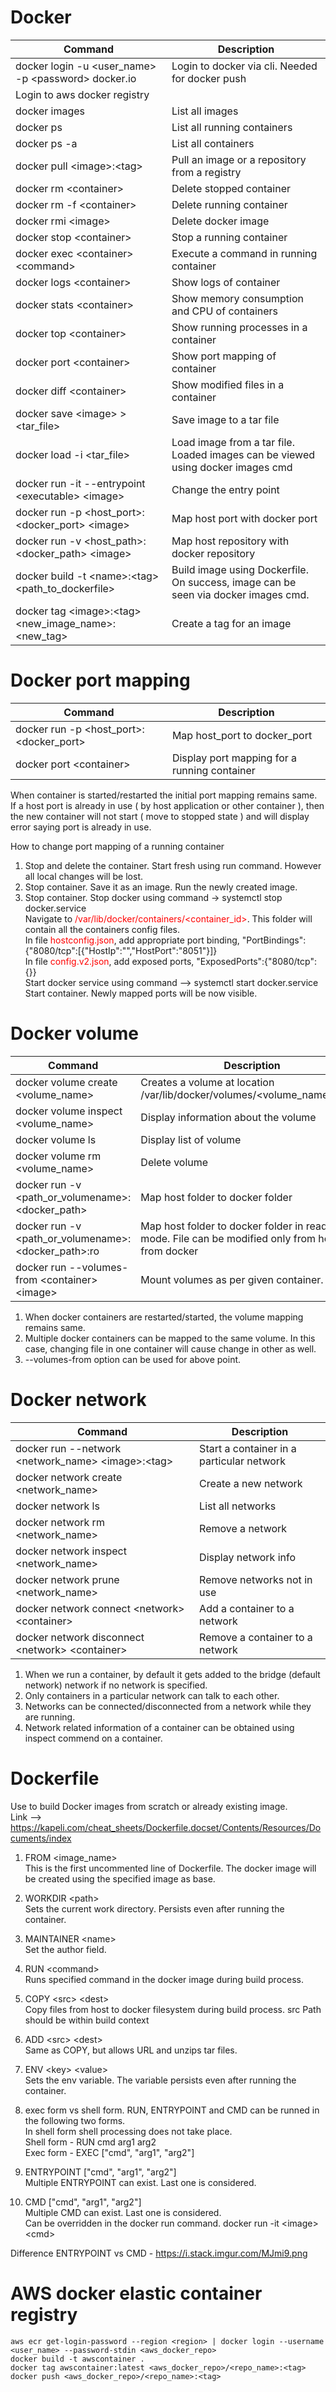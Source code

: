 # Docker

Command | Description
--- | ---
docker login -u \<user_name> -p \<password> docker.io | Login to docker via cli. Needed for docker push
| Login to aws docker registry
docker images | List all images
docker ps | List all running containers
docker ps -a | List all containers
docker pull \<image>:\<tag> | Pull an image or a repository from a registry
docker rm \<container> | Delete stopped container
docker rm -f \<container> | Delete running container
docker rmi \<image> | Delete docker image
docker stop \<container> | Stop a running container 
docker exec \<container> \<command> | Execute a command in running container
docker logs \<container> | Show logs of container
docker stats \<container> | Show memory consumption and CPU of containers
docker top \<container> | Show running processes in a container
docker port \<container> | Show port mapping of container
docker diff \<container> | Show modified files in a container
docker save \<image> > \<tar_file> | Save image to a tar file
docker load -i \<tar_file> | Load image from a tar file. Loaded images can be viewed using docker images cmd
docker run -it --entrypoint \<executable> \<image> | Change the entry point
docker run -p \<host_port>:\<docker_port> \<image> | Map host port with docker port
docker run -v \<host_path>:\<docker_path> \<image> | Map host repository with docker repository
docker build -t \<name>:\<tag> \<path_to_dockerfile> | Build image using Dockerfile. On success, image can be seen via docker images cmd.
docker tag \<image>:\<tag> \<new_image_name>:\<new_tag> | Create a tag for an image


# Docker port mapping
Command | Description
--- | ---
docker run -p \<host_port>:\<docker_port> | Map host_port to docker_port
docker port \<container> | Display port mapping for a running container

When  container is started/restarted the initial port mapping remains same. <br />
If a host port is already in use ( by host application or other container ), then the new container will not start ( move to stopped state ) and will display error saying port is already in use.

How to change port mapping of a running container
1) Stop and delete the container. Start fresh using run command. However all local changes will be lost.
2) Stop container. Save it as an image. Run the newly created image.
3) Stop container. Stop docker using command -> systemctl stop docker.service <br />
Navigate to <span style="color: red">/var/lib/docker/containers/\<container_id></span>. This folder will contain all the containers config files. <br />
In file <span style="color: red">hostconfig.json</span>, add appropriate port binding, "PortBindings":{"8080/tcp":[{"HostIp":"","HostPort":"8051"}]} <br />
In file <span style="color: red">config.v2.json</span>, add exposed ports, "ExposedPorts":{"8080/tcp":{}} <br />
Start docker service using command --> systemctl start docker.service <br />
Start container. Newly mapped ports will be now visible. <br />

# Docker volume
Command | Description
--- | ---
docker volume create \<volume_name> | Creates a volume at location /var/lib/docker/volumes/\<volume_name>/_data
docker volume inspect \<volume_name> | Display information about the volume
docker volume ls | Display list of volume
docker volume rm \<volume_name> | Delete volume
docker run -v \<path_or_volumename>:\<docker_path> | Map host folder to docker folder
docker run -v \<path_or_volumename>:\<docker_path>:ro | Map host folder to docker folder in read-only mode. File can be modified only from host, not from docker
docker run --volumes-from \<container> \<image> | Mount volumes as per given container.
  
1) When docker containers are restarted/started, the volume mapping remains same.
2) Multiple docker containers can be mapped to the same volume. In this case, changing file in one container will cause change in other as well.
3) --volumes-from option can be used for above point.

# Docker network
Command | Description
--- | ---
docker run --network \<network_name> \<image>:\<tag> | Start a container in a particular network
docker network create \<network_name> | Create a new network
docker network ls | List all networks
docker network rm \<network_name> | Remove a network
docker network inspect \<network_name> | Display network info
docker network prune \<network_name> | Remove networks not in use
docker network connect \<network> \<container> | Add a container to a network
docker network disconnect \<network> \<container> | Remove a container to a network

1) When we run a container, by default it gets added to the bridge (default network) network if no network is specified.<br/>
2) Only containers in a particular network can talk to each other.<br/>
3) Networks can be connected/disconnected from a network while they are running.<br/>
4) Network related information of a container can be obtained using inspect commend on a container.<br/>


# Dockerfile
Use to build Docker images from scratch or already existing image.<br/>
Link --> https://kapeli.com/cheat_sheets/Dockerfile.docset/Contents/Resources/Documents/index

1) FROM \<image_name><br/>
This is the first uncommented line of Dockerfile. The docker image will be created using the specified image as base.

2) WORKDIR \<path><br/>
Sets the current work directory. Persists even after running the container.

3) MAINTAINER \<name><br/>
Set the author field.
  
4) RUN \<command><br/>
Runs specified command in the docker image during build process.

5) COPY \<src> \<dest><br/>
Copy files from host to docker filesystem during build process. src Path should be within build context

6) ADD \<src> \<dest><br/>
Same as COPY, but allows URL and unzips tar files.

7) ENV \<key> \<value><br/>
Sets the env variable. The variable persists even after running the container.

8) exec form vs shell form. RUN, ENTRYPOINT and CMD can be runned in the following two forms.<br/>
In shell form shell processing does not take place.<br/>
Shell form - RUN cmd arg1 arg2<br/>
Exec form - EXEC ["cmd", "arg1", "arg2"]

9) ENTRYPOINT ["cmd", "arg1", "arg2"]<br/>
Multiple ENTRYPOINT can exist. Last one is considered.
  
10) CMD ["cmd", "arg1", "arg2"]<br/>
Multiple CMD can exist. Last one is considered.<br/>
Can be overridden in the docker run command. docker run -it \<image> \<cmd>

Difference ENTRYPOINT vs CMD - https://i.stack.imgur.com/MJmi9.png

# AWS docker elastic container registry
```
aws ecr get-login-password --region <region> | docker login --username <user_name> --password-stdin <aws_docker_repo>
docker build -t awscontainer .
docker tag awscontainer:latest <aws_docker_repo>/<repo_name>:<tag>
docker push <aws_docker_repo>/<repo_name>:<tag>
```

